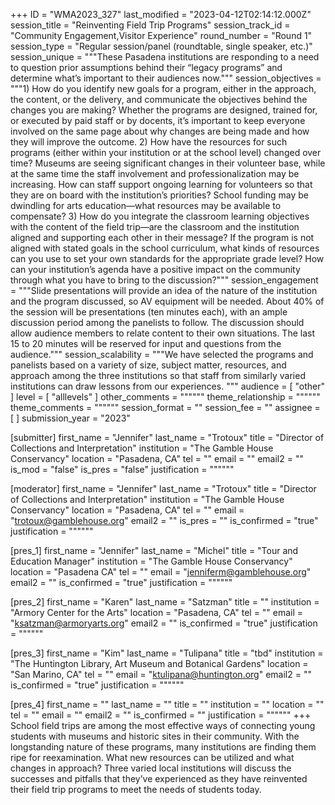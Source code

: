 +++
ID = "WMA2023_327"
last_modified = "2023-04-12T02:14:12.000Z"
session_title = "Reinventing Field Trip Programs"
session_track_id = "Community Engagement,Visitor Experience"
round_number = "Round 1"
session_type = "Regular session/panel (roundtable, single speaker, etc.)"
session_unique = """These Pasadena institutions are responding to a need to question prior assumptions behind their “legacy programs” and determine what’s important to their audiences now."""
session_objectives = """1) How do you identify new goals for a program, either in the approach, the content, or the delivery, and communicate the objectives behind the changes you are making? Whether the programs are designed, trained for, or executed by paid staff or by docents, it’s important to keep everyone involved on the same page about why changes are being made and how they will improve the outcome. 
2) How have the resources for such programs (either within your institution or at the school level) changed over time? Museums are seeing significant changes in their volunteer base, while at the same time the staff involvement and professionalization may be increasing. How can staff support ongoing learning for volunteers so that they are on board with the institution’s priorities? School funding may be dwindling for arts education—what resources may be available to compensate? 
3) How do you integrate the classroom learning objectives with the content of the field trip—are the classroom and the institution aligned and supporting each other in their message? If the program is not aligned with stated goals in the school curriculum, what kinds of resources can you use to set your own standards for the appropriate grade level? How can your institution’s agenda have a positive impact on the community through what you have to bring to the discussion?"""
session_engagement = """Slide presentations will provide an idea of the nature of the institution and the program discussed, so AV equipment will be needed. About 40% of the session will be presentations (ten minutes each), with an ample discussion period among the panelists to follow. The discussion should allow audience members to relate content to their own situations. The last 15 to 20 minutes will be reserved for input and questions from the audience."""
session_scalability = """We have selected the programs and panelists based on a variety of size, subject matter, resources, and approach among the three institutions so that staff from similarly varied institutions can draw lessons from our experiences.
"""
audience = [ "other" ]
level = [ "alllevels" ]
other_comments = """"""
theme_relationship = """"""
theme_comments = """"""
session_format = ""
session_fee = ""
assignee = [  ]
submission_year = "2023"

[submitter]
first_name = "Jennifer"
last_name = "Trotoux"
title = "Director of Collections and Interpretation"
institution = "The Gamble House Conservancy"
location = "Pasadena, CA"
tel = ""
email = ""
email2 = ""
is_mod = "false"
is_pres = "false"
justification = """"""

[moderator]
first_name = "Jennifer"
last_name = "Trotoux"
title = "Director of Collections and Interpretation"
institution = "The Gamble House Conservancy"
location = "Pasadena, CA"
tel = ""
email = "trotoux@gamblehouse.org"
email2 = ""
is_pres = ""
is_confirmed = "true"
justification = """"""

[pres_1]
first_name = "Jennifer"
last_name = "Michel"
title = "Tour and Education Manager"
institution = "The Gamble House Conservancy"
location = "Pasadena CA"
tel = ""
email = "jenniferm@gamblehouse.org"
email2 = ""
is_confirmed = "true"
justification = """"""

[pres_2]
first_name = "Karen"
last_name = "Satzman"
title = ""
institution = "Armory Center for the Arts"
location = "Pasadena, CA"
tel = ""
email = "ksatzman@armoryarts.org"
email2 = ""
is_confirmed = "true"
justification = """"""

[pres_3]
first_name = "Kim"
last_name = "Tulipana"
title = "tbd"
institution = "The Huntington Library, Art Museum and Botanical Gardens"
location = "San Marino, CA"
tel = ""
email = "ktulipana@huntington.org"
email2 = ""
is_confirmed = "true"
justification = """"""

[pres_4]
first_name = ""
last_name = ""
title = ""
institution = ""
location = ""
tel = ""
email = ""
email2 = ""
is_confirmed = ""
justification = """"""
+++
School field trips are among the most effective ways of connecting young students with museums and historic sites in their community. With the longstanding nature of these programs, many institutions are finding them ripe for reexamination. What new resources can be utilized and what changes in approach? Three varied local institutions will discuss the successes and pitfalls that they’ve experienced as they have reinvented their field trip programs to meet the needs of students today.
